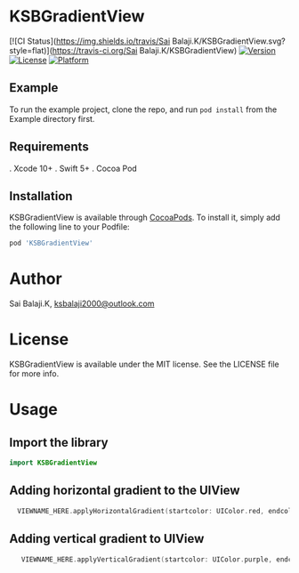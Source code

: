 # KSBGradientView

[![CI Status](https://img.shields.io/travis/Sai Balaji.K/KSBGradientView.svg?style=flat)](https://travis-ci.org/Sai Balaji.K/KSBGradientView)
[![Version](https://img.shields.io/cocoapods/v/KSBGradientView.svg?style=flat)](https://cocoapods.org/pods/KSBGradientView)
[![License](https://img.shields.io/cocoapods/l/KSBGradientView.svg?style=flat)](https://cocoapods.org/pods/KSBGradientView)
[![Platform](https://img.shields.io/cocoapods/p/KSBGradientView.svg?style=flat)](https://cocoapods.org/pods/KSBGradientView)

## Example

To run the example project, clone the repo, and run `pod install` from the Example directory first.

## Requirements
 . Xcode 10+
 . Swift 5+
 . Cocoa Pod

## Installation

KSBGradientView is available through [CocoaPods](https://cocoapods.org). To install
it, simply add the following line to your Podfile:

```ruby
pod 'KSBGradientView'
```

# Author

Sai Balaji.K, ksbalaji2000@outlook.com

# License

KSBGradientView is available under the MIT license. See the LICENSE file for more info.

# Usage

## Import the library

```swift
import KSBGradientView
```
## Adding horizontal gradient to the UIView

```swift
  VIEWNAME_HERE.applyHorizontalGradient(startcolor: UIColor.red, endcolor: UIColor.yellow)
```

## Adding vertical gradient to UIView

```swift
   VIEWNAME_HERE.applyVerticalGradient(startcolor: UIColor.purple, endcolor: UIColor.systemPink)
```


